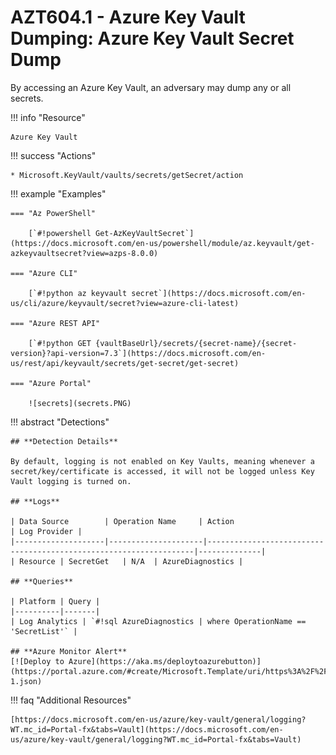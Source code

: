 # AZT604.1 - Azure Key Vault Dumping: Azure Key Vault Secret Dump

By accessing an Azure Key Vault, an adversary may dump any or all secrets.

!!! info "Resource" 

	Azure Key Vault

!!! success "Actions"

	* Microsoft.KeyVault/vaults/secrets/getSecret/action

!!! example "Examples"

    === "Az PowerShell"

		[`#!powershell Get-AzKeyVaultSecret`](https://docs.microsoft.com/en-us/powershell/module/az.keyvault/get-azkeyvaultsecret?view=azps-8.0.0)
		
	=== "Azure CLI"
	
		[`#!python az keyvault secret`](https://docs.microsoft.com/en-us/cli/azure/keyvault/secret?view=azure-cli-latest)

	=== "Azure REST API"
	
		[`#!python GET {vaultBaseUrl}/secrets/{secret-name}/{secret-version}?api-version=7.3`](https://docs.microsoft.com/en-us/rest/api/keyvault/secrets/get-secret/get-secret)	

    === "Azure Portal"

		![secrets](secrets.PNG)

!!! abstract "Detections"

	## **Detection Details**

	By default, logging is not enabled on Key Vaults, meaning whenever a secret/key/certificate is accessed, it will not be logged unless Key Vault logging is turned on. 

	## **Logs**

    | Data Source        | Operation Name     | Action                                                            | Log Provider |
    |--------------------|---------------------|-------------------------------------------------------------------|--------------|
	| Resource | SecretGet	 | N/A	| AzureDiagnostics |

	## **Queries**

	| Platform | Query |
    |----------|-------|
	| Log Analytics | `#!sql AzureDiagnostics | where OperationName == 'SecretList'` |

	## **Azure Monitor Alert**
	[![Deploy to Azure](https://aka.ms/deploytoazurebutton)](https://portal.azure.com/#create/Microsoft.Template/uri/https%3A%2F%2Fraw.githubusercontent.com%2Fmicrosoft%2FAzDetectSuite%2Fmain%2FAzureThreatResearchMatrix%2FCredentialAccess%2FAZT604%2FAZT604-1.json)
	
!!! faq "Additional Resources"

	[https://docs.microsoft.com/en-us/azure/key-vault/general/logging?WT.mc_id=Portal-fx&tabs=Vault](https://docs.microsoft.com/en-us/azure/key-vault/general/logging?WT.mc_id=Portal-fx&tabs=Vault)
